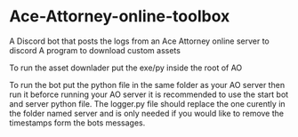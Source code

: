 # Ace-Attorney-online-toolbox
A Discord bot that posts the logs from an Ace Attorney online server to discord
A program to download custom assets 

To run the asset downlader put the exe/py inside the root of AO

To run the bot put the python file in the same folder as your AO server then run it beforce running your AO server it is recommended to use the start bot and server python file.
The logger.py file should replace the one curently in the folder named server and is only needed if you would like to remove the timestamps form the bots messages.
